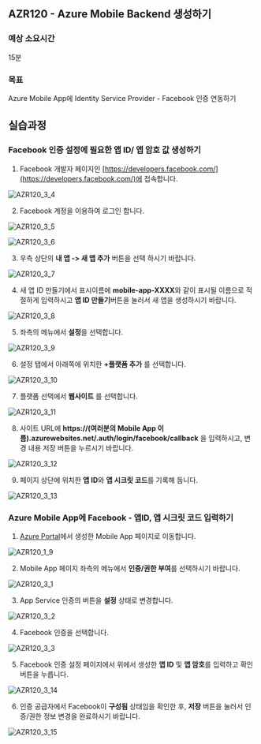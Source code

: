 ## AZR120 - Azure Mobile Backend 생성하기 
### 예상 소요시간
15분

### 목표
Azure Mobile App에 Identity Service Provider - Facebook 인증 연동하기

## 실습과정
### Facebook 인증 설정에 필요한 앱 ID/ 앱 암호 값 생성하기

1. Facebook 개발자 페이지인 [https://developers.facebook.com/](https://developers.facebook.com/)에 접속합니다.

![AZR120_3_4](./images/AZR120_3_4.PNG)

2. Facebook 계정을 이용하여 로그인 합니다.

![AZR120_3_5](./images/AZR120_3_5.PNG)

![AZR120_3_6](./images/AZR120_3_6.PNG)

3. 우측 상단의 **내 앱 -> 새 앱 추가** 버튼을 선택 하시기 바랍니다.

![AZR120_3_7](./images/AZR120_3_7.PNG)

4. 새 앱 ID 만들기에서 표시이름에 **mobile-app-XXXX**와 같이 표시될 이름으로 적절하게 입력하시고 **앱 ID 만들기**버튼을 눌러서 새 앱을 생성하시기 바랍니다.

![AZR120_3_8](./images/AZR120_3_8.PNG)

5. 좌측의 메뉴에서 **설정**을 선택합니다.

![AZR120_3_9](./images/AZR120_3_9.PNG)

6. 설정 탭에서 아래쪽에 위치한 **+플랫폼 추가** 를 선택합니다.

![AZR120_3_10](./images/AZR120_3_10.PNG)

7. 플랫폼 선택에서 **웹사이트** 를 선택합니다.

![AZR120_3_11](./images/AZR120_3_11.PNG)

8. 사이트 URL에 **https://(여러분의 Mobile App 이름).azurewebsites.net/.auth/login/facebook/callback** 을 입력하시고, 변경 내용 저장 버튼을 누르시기 바랍니다.

![AZR120_3_12](./images/AZR120_3_12.png)

9. 페이지 상단에 위치한 **앱 ID**와 **앱 시크릿 코드**를 기록해 둡니다.

![AZR120_3_13](./images/AZR120_3_13.png)


### Azure Mobile App에 Facebook - 앱ID, 앱 시크릿 코드 입력하기

1. [Azure Portal](https://portal.azure.com)에서 생성한 Mobile App 페이지로 이동합니다.

![AZR120_1_9](./images/AZR120_1_9.PNG)

2. Mobile App 페이지 좌측의 메뉴에서 **인증/권한 부여**를 선택하시기 바랍니다.

![AZR120_3_1](./images/AZR120_3_1.PNG)

3. App Service 인증의 버튼을 **설정** 상태로 변경합니다. 

![AZR120_3_2](./images/AZR120_3_2.PNG)

4. Facebook 인증을 선택합니다.

![AZR120_3_3](./images/AZR120_3_3.PNG)

5. Facebook 인증 설정 페이지에서 위에서 생성한 **앱 ID** 및 **앱 암호**를 입력하고 확인 버튼을 누릅니다. 

![AZR120_3_14](./images/AZR120_3_14.png)

6. 인증 공급자에서 Facebook이 **구성됨** 상태임을 확인한 후, **저장** 버튼을 눌러서 인증/권한 정보 변경을 완료하시기 바랍니다.

![AZR120_3_15](./images/AZR120_3_15.png)


